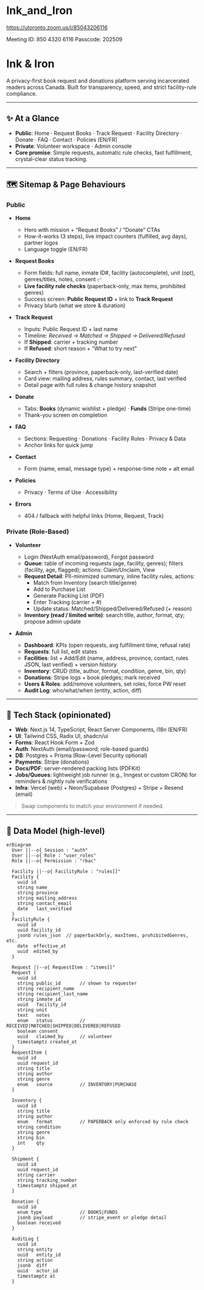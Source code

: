 # Ink_and_Iron
https://utoronto.zoom.us/j/85043206116

Meeting ID: 850 4320 6116
Passcode: 202509

# Ink & Iron

A privacy-first book request and donations platform serving incarcerated readers across Canada. Built for transparency, speed, and strict facility-rule compliance.

---

## ✨ At a Glance

- **Public**: Home · Request Books · Track Request · Facility Directory · Donate · FAQ · Contact · Policies (EN/FR)
- **Private**: Volunteer workspace · Admin console
- **Core promise**: Simple requests, automatic rule checks, fast fulfillment, crystal-clear status tracking.

---

## 🗺️ Sitemap & Page Behaviours

### Public

- **Home**
  - Hero with mission + “Request Books” / “Donate” CTAs  
  - How-it-works (3 steps), live impact counters (fulfilled, avg days), partner logos  
  - Language toggle (EN/FR)

- **Request Books**
  - Form fields: full name, inmate ID#, facility (autocomplete), unit (opt), genres/titles, notes, consent ✅  
  - **Live facility rule checks** (paperback-only, max items, prohibited genres)  
  - Success screen: **Public Request ID** + link to **Track Request**  
  - Privacy blurb (what we store & duration)

- **Track Request**
  - Inputs: Public Request ID + last name  
  - Timeline: _Received → Matched → Shipped → Delivered/Refused_  
  - If **Shipped**: carrier + tracking number  
  - If **Refused**: short reason + “What to try next”

- **Facility Directory**
  - Search + filters (province, paperback-only, last-verified date)  
  - Card view: mailing address, rules summary, contact, last verified  
  - Detail page with full rules & change history snapshot

- **Donate**
  - Tabs: **Books** (dynamic wishlist + pledge) · **Funds** (Stripe one-time)  
  - Thank-you screen on completion

- **FAQ**
  - Sections: Requesting · Donations · Facility Rules · Privacy & Data  
  - Anchor links for quick jump

- **Contact**
  - Form (name, email, message type) + response-time note + alt email

- **Policies**
  - Privacy · Terms of Use · Accessibility

- **Errors**
  - 404 / fallback with helpful links (Home, Request, Track)

### Private (Role-Based)

- **Volunteer**
  - Login (NextAuth email/password), Forgot password  
  - **Queue**: table of incoming requests (age, facility, genres); filters (facility, age, flagged); actions: Claim/Unclaim, View  
  - **Request Detail**: PII-minimized summary, inline facility rules, actions:
    - Match from Inventory (search title/genre)
    - Add to Purchase List
    - Generate Packing List (PDF)
    - Enter Tracking (carrier + #)
    - Update status: Matched/Shipped/Delivered/Refused (+ reason)
  - **Inventory (read / limited write)**: search title, author, format, qty; propose admin update

- **Admin**
  - **Dashboard**: KPIs (open requests, avg fulfillment time, refusal rate)  
  - **Requests**: full list, edit states  
  - **Facilities**: list + Add/Edit (name, address, province, contact, rules JSON, last verified) + version history  
  - **Inventory**: CRUD (title, author, format, condition, genre, bin, qty)  
  - **Donations**: Stripe logs + book pledges; mark received  
  - **Users & Roles**: add/remove volunteers, set roles, force PW reset  
  - **Audit Log**: who/what/when (entity, action, diff)

---

## 🧱 Tech Stack (opinionated)

- **Web**: Next.js 14, TypeScript, React Server Components, i18n (EN/FR)
- **UI**: Tailwind CSS, Radix UI, shadcn/ui
- **Forms**: React Hook Form + Zod
- **Auth**: NextAuth (email/password; role-based guards)
- **DB**: Postgres + Prisma (Row-Level Security optional)
- **Payments**: Stripe (donations)
- **Docs/PDF**: server-rendered packing lists (PDFKit)
- **Jobs/Queues**: lightweight job runner (e.g., Inngest or custom CRON) for reminders & nightly rule verifications
- **Infra**: Vercel (web) + Neon/Supabase (Postgres) + Stripe + Resend (email)

> Swap components to match your environment if needed.

---

## 🔐 Data Model (high-level)

```mermaid
erDiagram
  User ||--o{ Session : "auth"
  User ||--o{ Role : "user_roles"
  Role ||--o{ Permission : "rbac"

  Facility ||--o{ FacilityRule : "rules[]"
  Facility {
    uuid id
    string name
    string province
    string mailing_address
    string contact_email
    date   last_verified
  }
  FacilityRule {
    uuid id
    uuid facility_id
    jsonb rules_json  // paperbackOnly, maxItems, prohibitedGenres, etc.
    date  effective_at
    uuid  edited_by
  }

  Request ||--o{ RequestItem : "items[]"
  Request {
    uuid id
    string public_id       // shown to requester
    string recipient_name
    string recipient_last_name
    string inmate_id
    uuid   facility_id
    string unit
    text   notes
    enum   status          // RECEIVED|MATCHED|SHIPPED|DELIVERED|REFUSED
    boolean consent
    uuid   claimed_by      // volunteer
    timestamptz created_at
  }
  RequestItem {
    uuid id
    uuid request_id
    string title
    string author
    string genre
    enum   source          // INVENTORY|PURCHASE
  }

  Inventory {
    uuid id
    string title
    string author
    enum   format          // PAPERBACK only enforced by rule check
    string condition
    string genre
    string bin
    int    qty
  }

  Shipment {
    uuid id
    uuid request_id
    string carrier
    string tracking_number
    timestamptz shipped_at
  }

  Donation {
    uuid id
    enum type              // BOOKS|FUNDS
    jsonb payload          // stripe_event or pledge detail
    boolean received
  }

  AuditLog {
    uuid id
    string entity
    uuid   entity_id
    string action
    jsonb  diff
    uuid   actor_id
    timestamptz at
  }

